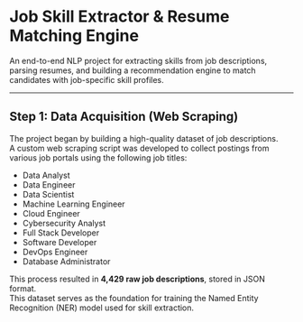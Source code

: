# Job Skill Extractor & Resume Matching Engine

An end-to-end NLP project for extracting skills from job descriptions, parsing resumes, and building a recommendation engine to match candidates with job-specific skill profiles.

---

## Step 1: Data Acquisition (Web Scraping)

The project began by building a high-quality dataset of job descriptions.  
A custom web scraping script was developed to collect postings from various job portals using the following job titles:

- Data Analyst
- Data Engineer
- Data Scientist
- Machine Learning Engineer
- Cloud Engineer
- Cybersecurity Analyst
- Full Stack Developer
- Software Developer
- DevOps Engineer
- Database Administrator

This process resulted in **4,429 raw job descriptions**, stored in JSON format.  
This dataset serves as the foundation for training the Named Entity Recognition (NER) model used for skill extraction.
